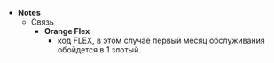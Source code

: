 - **Notes**
	- Связь
		- **Orange Flex**
		    - код FLEX, в этом случае первый месяц обслуживания обойдется в 1 злотый.